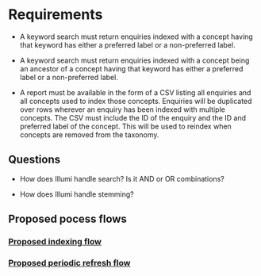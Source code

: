 # Requirements

* A keyword search must return enquiries indexed with a concept having that keyword has either a preferred label or a non-preferred label.

* A keyword search must return enquiries indexed with a concept being an ancestor of a concept having that keyword has either a preferred label or a non-preferred label.

* A report must be available in the form of a CSV listing all enquiries and all concepts used to index those concepts. Enquiries will be duplicated over rows wherever an enquiry has been indexed with multiple concepts. The CSV must include the ID of the enquiry and the ID and preferred label of the concept. This will be used to reindex when concepts are removed from the taxonomy.

## Questions

* How does Illumi handle search? Is it AND or OR combinations?

* How does Illumi handle stemming?

## Proposed pocess flows

### [Proposed indexing flow](indexing-flow/indexing-flow.svg)

### [Proposed periodic refresh flow](periodic-refresh-flow/periodic-refresh-flow.svg)